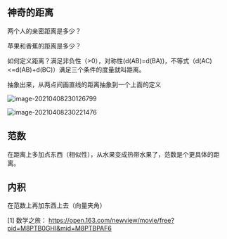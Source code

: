 ## 神奇的距离

两个人的亲密距离是多少？

苹果和香蕉的距离是多少？

如何定义距离？满足非负性（>0），对称性(d(AB)=d(BA))，不等式（d(AC)<=d(AB)+d(BC)）满足三个条件的度量就叫距离。

抽象出来，从两点间画直线的距离抽象到一个上面的定义

![image-20210408230126799](C:\Users\lalalala\mathProject\math\各种杂谈笔记\images\向量的距离)

![image-20210408230221476](C:\Users\lalalala\mathProject\math\各种杂谈笔记\images\函数的距离.png)



## 范数

在距离上多加点东西（相似性），从水果变成热带水果了，范数是个更具体的距离。



## 内积

在范数上再加东西上去（向量夹角）











[1] 数学之旅： https://open.163.com/newview/movie/free?pid=M8PTB0GHI&mid=M8PTBPAF6

